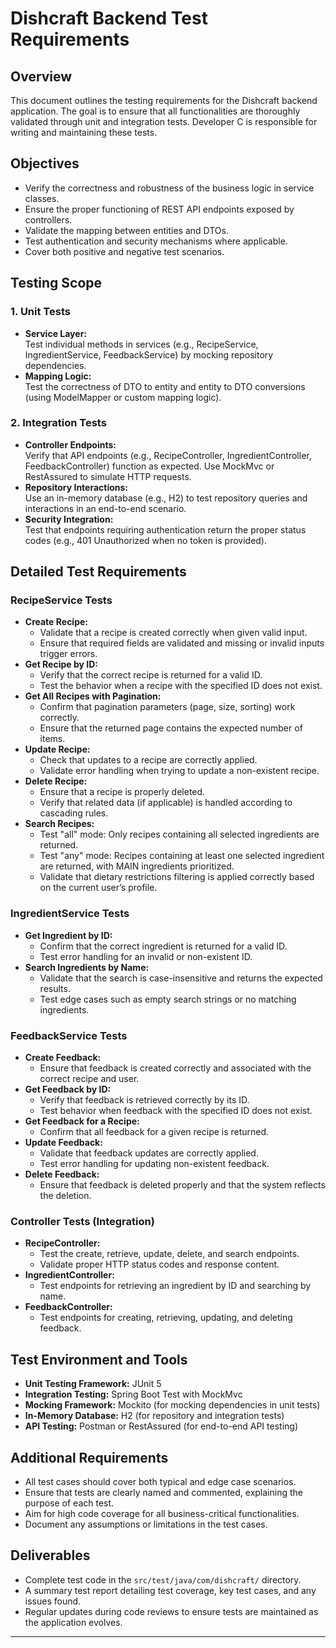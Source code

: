 # Dishcraft Backend Test Requirements

## Overview
This document outlines the testing requirements for the Dishcraft backend application. The goal is to ensure that all functionalities are thoroughly validated through unit and integration tests. Developer C is responsible for writing and maintaining these tests.

## Objectives
- Verify the correctness and robustness of the business logic in service classes.
- Ensure the proper functioning of REST API endpoints exposed by controllers.
- Validate the mapping between entities and DTOs.
- Test authentication and security mechanisms where applicable.
- Cover both positive and negative test scenarios.

## Testing Scope

### 1. Unit Tests
- **Service Layer:**  
  Test individual methods in services (e.g., RecipeService, IngredientService, FeedbackService) by mocking repository dependencies.
- **Mapping Logic:**  
  Test the correctness of DTO to entity and entity to DTO conversions (using ModelMapper or custom mapping logic).

### 2. Integration Tests
- **Controller Endpoints:**  
  Verify that API endpoints (e.g., RecipeController, IngredientController, FeedbackController) function as expected. Use MockMvc or RestAssured to simulate HTTP requests.
- **Repository Interactions:**  
  Use an in-memory database (e.g., H2) to test repository queries and interactions in an end-to-end scenario.
- **Security Integration:**  
  Test that endpoints requiring authentication return the proper status codes (e.g., 401 Unauthorized when no token is provided).

## Detailed Test Requirements

### RecipeService Tests
- **Create Recipe:**  
  - Validate that a recipe is created correctly when given valid input.
  - Ensure that required fields are validated and missing or invalid inputs trigger errors.
- **Get Recipe by ID:**  
  - Verify that the correct recipe is returned for a valid ID.
  - Test the behavior when a recipe with the specified ID does not exist.
- **Get All Recipes with Pagination:**  
  - Confirm that pagination parameters (page, size, sorting) work correctly.
  - Ensure that the returned page contains the expected number of items.
- **Update Recipe:**  
  - Check that updates to a recipe are correctly applied.
  - Validate error handling when trying to update a non-existent recipe.
- **Delete Recipe:**  
  - Ensure that a recipe is properly deleted.
  - Verify that related data (if applicable) is handled according to cascading rules.
- **Search Recipes:**  
  - Test "all" mode: Only recipes containing all selected ingredients are returned.
  - Test "any" mode: Recipes containing at least one selected ingredient are returned, with MAIN ingredients prioritized.
  - Validate that dietary restrictions filtering is applied correctly based on the current user’s profile.

### IngredientService Tests
- **Get Ingredient by ID:**  
  - Confirm that the correct ingredient is returned for a valid ID.
  - Test error handling for an invalid or non-existent ID.
- **Search Ingredients by Name:**  
  - Validate that the search is case-insensitive and returns the expected results.
  - Test edge cases such as empty search strings or no matching ingredients.

### FeedbackService Tests
- **Create Feedback:**  
  - Ensure that feedback is created correctly and associated with the correct recipe and user.
- **Get Feedback by ID:**  
  - Verify that feedback is retrieved correctly by its ID.
  - Test behavior when feedback with the specified ID does not exist.
- **Get Feedback for a Recipe:**  
  - Confirm that all feedback for a given recipe is returned.
- **Update Feedback:**  
  - Validate that feedback updates are correctly applied.
  - Test error handling for updating non-existent feedback.
- **Delete Feedback:**  
  - Ensure that feedback is deleted properly and that the system reflects the deletion.

### Controller Tests (Integration)
- **RecipeController:**  
  - Test the create, retrieve, update, delete, and search endpoints.
  - Validate proper HTTP status codes and response content.
- **IngredientController:**  
  - Test endpoints for retrieving an ingredient by ID and searching by name.
- **FeedbackController:**  
  - Test endpoints for creating, retrieving, updating, and deleting feedback.

## Test Environment and Tools
- **Unit Testing Framework:** JUnit 5
- **Integration Testing:** Spring Boot Test with MockMvc
- **Mocking Framework:** Mockito (for mocking dependencies in unit tests)
- **In-Memory Database:** H2 (for repository and integration tests)
- **API Testing:** Postman or RestAssured (for end-to-end API testing)

## Additional Requirements
- All test cases should cover both typical and edge case scenarios.
- Ensure that tests are clearly named and commented, explaining the purpose of each test.
- Aim for high code coverage for all business-critical functionalities.
- Document any assumptions or limitations in the test cases.

## Deliverables
- Complete test code in the `src/test/java/com/dishcraft/` directory.
- A summary test report detailing test coverage, key test cases, and any issues found.
- Regular updates during code reviews to ensure tests are maintained as the application evolves.

---